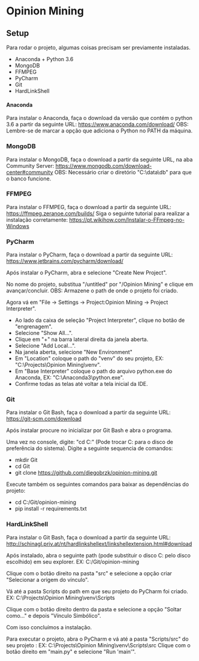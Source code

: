 # Opinion Mining

## Setup

Para rodar o projeto, algumas coisas precisam ser previamente instaladas.
  - Anaconda + Python 3.6
  - MongoDB
  - FFMPEG
  - PyCharm
  - Git
  - HardLinkShell

#### Anaconda
Para instalar o Anaconda, faça o download da versão que contém o python 3.6 a partir da seguinte URL:
https://www.anaconda.com/download/
OBS: Lembre-se de marcar a opção que adiciona o Python no PATH da máquina.

### MongoDB
Para instalar o MongoDB, faça o download a partir da seguinte URL, na aba Community Server:
https://www.mongodb.com/download-center#community
OBS: Necessário criar o diretório "C:\data\db" para que o banco funcione.

### FFMPEG
Para instalar o FFMPEG, faça o download a partir da seguinte URL:
https://ffmpeg.zeranoe.com/builds/
Siga o seguinte tutorial para realizar a instalação corretamente:
https://pt.wikihow.com/Instalar-o-FFmpeg-no-Windows

### PyCharm
Para instalar o PyCharm, faça o download a partir da seguinte URL:
https://www.jetbrains.com/pycharm/download/

Após instalar o PyCharm, abra e selecione "Create New Project".

No nome do projeto, substitua "/untitled" por "/Opinion Mining" e clique em avançar/concluir.
OBS: Armazene o path de onde o projeto foi criado.

Agora vá em "File -> Settings -> Project:Opinion Mining -> Project Interpreter".
   - Ao lado da caixa de seleção "Project Interpreter", clique no botão de "engrenagem".
   - Selecione "Show All...".
   - Clique em "+" na barra lateral direita da janela aberta.
   - Selecione "Add Local...".
   - Na janela aberta, selecione "New Environment"
   - Em "Location" coloque o path do "venv" do seu projeto, EX: "C:\Projects\Opinion Mining\venv".
   - Em "Base Interpreter" coloque o path do arquivo python.exe do Anaconda, EX: "C:\Anaconda3\python.exe".
   - Confirme todas as telas até voltar a tela inicial da IDE.

### Git
Para instalar o Git Bash, faça o download a partir da seguinte URL:
https://git-scm.com/download

Após instalar procure no inicializar por Git Bash e abra o programa.

Uma vez no console, digite: "cd C:" (Pode trocar C: para o disco de preferência do sistema).
Digite a seguinte sequencia de comandos:
   - mkdir Git
   - cd Git
   - git clone https://github.com/diegobrzk/opinion-mining.git

Execute também os seguintes comandos para baixar as dependências do projeto:
   - cd C:/Git/opinion-mining
   - pip install -r requirements.txt

### HardLinkShell
Para instalar o Git Bash, faça o download a partir da seguinte URL:
http://schinagl.priv.at/nt/hardlinkshellext/linkshellextension.html#download

Após instalado, abra o seguinte path (pode substituir o disco C: pelo disco escolhido) em seu explorer.
EX: C:/Git/opinion-mining

Clique com o botão direito na pasta "src" e selecione a opção criar "Selecionar a origem do vínculo".

Vá até a pasta Scripts do path em que seu projeto do PyCharm foi criado.
EX: C:\Projects\Opinion Mining\venv\Scripts

Clique com o botão direito dentro da pasta e selecione a opção "Soltar como..." e depois "Vínculo Simbólico".

Com isso concluímos a instalação.

Para executar o projeto, abra o PyCharm e vá até a pasta "Scripts/src" do seu projeto :
EX: C:\Projects\Opinion Mining\venv\Scripts\src
Clique com o botão direito em "main.py" e selecione "Run 'main'".

